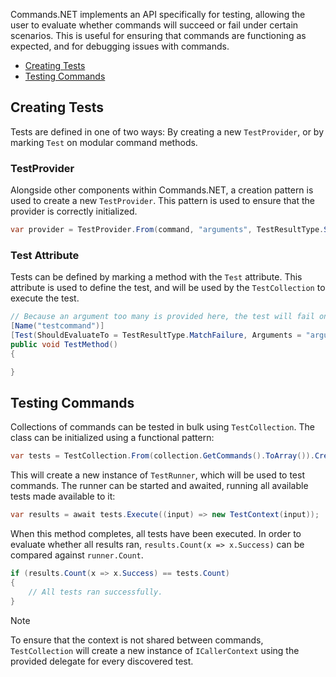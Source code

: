 Commands.NET implements an API specifically for testing, allowing the user to evaluate whether commands will succeed or fail under certain scenarios. 
This is useful for ensuring that commands are functioning as expected, and for debugging issues with commands.

- [Creating Tests](#creating-tests)
- [Testing Commands](#testing-commands)

## Creating Tests

Tests are defined in one of two ways: By creating a new `TestProvider`, or by marking `Test` on modular command methods.

### TestProvider

Alongside other components within Commands.NET, a creation pattern is used to create a new `TestProvider`. This pattern is used to ensure that the provider is correctly initialized.
```cs
var provider = TestProvider.From(command, "arguments", TestResultType.Success);
```

### Test Attribute

Tests can be defined by marking a method with the `Test` attribute. This attribute is used to define the test, and will be used by the `TestCollection` to execute the test.

```cs
// Because an argument too many is provided here, the test will fail on Match, which is what the test expects to fail at, so it will complete succesfully.
[Name("testcommand")]
[Test(ShouldEvaluateTo = TestResultType.MatchFailure, Arguments = "arguments")]
public void TestMethod()
{

}
```

## Testing Commands

Collections of commands can be tested in bulk using `TestCollection`. The class can be initialized using a functional pattern:

```cs
var tests = TestCollection.From(collection.GetCommands().ToArray()).Create();
```

This will create a new instance of `TestRunner`, which will be used to test commands. 
The runner can be started and awaited, running all available tests made available to it:

```cs
var results = await tests.Execute((input) => new TestContext(input));
```

When this method completes, all tests have been executed. 
In order to evaluate whether all results ran, `results.Count(x => x.Success)` can be compared against `runner.Count`.

```cs
if (results.Count(x => x.Success) == tests.Count)
{
	// All tests ran successfully.
}
```

> [!NOTE]
> To ensure that the context is not shared between commands, `TestCollection` will create a new instance of `ICallerContext` using the provided delegate for every discovered test.